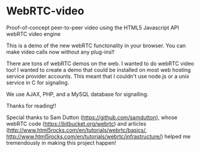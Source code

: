 WebRTC-video
============

Proof-of-concept peer-to-peer video using the HTML5 Javascript API webRTC video engine

This is a demo of the new webRTC functonality in your browser. You can make video calls now without any plug-ins!!

There are tons of webRTC demos on the web. I wanted to do webRTC video too! I wanted to create a demo that could be installed on most web hosting service provider accounts. This meant that I couldn't use node.js or a unix service in C for signaling.

We use AJAX, PHP, and a MySQL database for signalling.

Thanks for reading!!

Special thanks to Sam Dutton (https://github.com/samdutton), whose webRTC code (https://bitbucket.org/webrtc) and articles (http://www.html5rocks.com/en/tutorials/webrtc/basics/, http://www.html5rocks.com/en/tutorials/webrtc/infrastructure/) helped me tremendously in making this project happen!